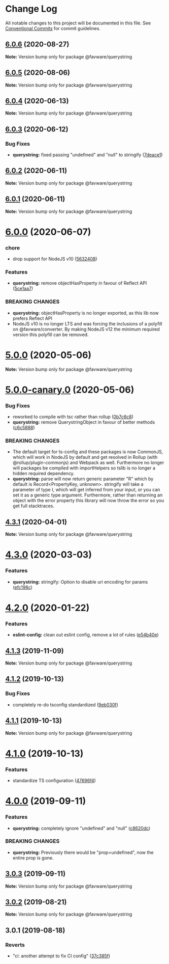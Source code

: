 # Change Log

All notable changes to this project will be documented in this file.
See [Conventional Commits](https://conventionalcommits.org) for commit guidelines.

## [6.0.6](https://github.com/favware/node-packages/compare/@favware/querystring@6.0.5...@favware/querystring@6.0.6) (2020-08-27)

**Note:** Version bump only for package @favware/querystring





## [6.0.5](https://github.com/favware/node-packages/compare/@favware/querystring@6.0.4...@favware/querystring@6.0.5) (2020-08-06)

**Note:** Version bump only for package @favware/querystring





## [6.0.4](https://github.com/favware/node-packages/compare/@favware/querystring@6.0.3...@favware/querystring@6.0.4) (2020-06-13)

**Note:** Version bump only for package @favware/querystring





## [6.0.3](https://github.com/favware/node-packages/compare/@favware/querystring@6.0.2...@favware/querystring@6.0.3) (2020-06-12)


### Bug Fixes

* **querystring:** fixed passing "undefined" and "null" to stringify ([7deace1](https://github.com/favware/node-packages/commit/7deace133c45e3dc06296f031becc98ca5db6f82))





## [6.0.2](https://github.com/favware/node-packages/compare/@favware/querystring@6.0.1...@favware/querystring@6.0.2) (2020-06-11)

**Note:** Version bump only for package @favware/querystring





## [6.0.1](https://github.com/favware/node-packages/compare/@favware/querystring@6.0.0...@favware/querystring@6.0.1) (2020-06-11)

**Note:** Version bump only for package @favware/querystring





# [6.0.0](https://github.com/favware/node-packages/compare/@favware/querystring@5.0.0...@favware/querystring@6.0.0) (2020-06-07)


### chore

* drop support for NodeJS v10 ([5632408](https://github.com/favware/node-packages/commit/56324085cb35a10eecaec28f619fae01417055a7))


### Features

* **querystring:** remove objectHasProperty in favour of Reflect API ([5ce1aa7](https://github.com/favware/node-packages/commit/5ce1aa7d604563851cf9baa6216e4fa124663c20))


### BREAKING CHANGES

* **querystring:** objectHasProperty is no longer exported, as this lib now prefers Reflect API
* NodeJS v10 is no longer LTS and was forcing the inclusions of a polyfill on
@favware/converter. By making NodeJS v12 the minimum required version this polyfill can be removed.





# [5.0.0](https://github.com/favware/node-packages/compare/@favware/querystring@5.0.0-canary.0...@favware/querystring@5.0.0) (2020-05-06)

**Note:** Version bump only for package @favware/querystring





# [5.0.0-canary.0](https://github.com/favware/node-packages/compare/@favware/querystring@4.3.1...@favware/querystring@5.0.0-canary.0) (2020-05-06)


### Bug Fixes

* reworked to compile with tsc rather than rollup ([0b7c6c8](https://github.com/favware/node-packages/commit/0b7c6c81fab75fd298eea8427bbee373d91306bb))
* **querystring:** remove QuerystringObject in favour of better methods ([c6c5888](https://github.com/favware/node-packages/commit/c6c58885ea88d9c9b1bc48dfddb1f96c3f1af0d9))


### BREAKING CHANGES

* The default target for ts-config and these packages is now CommonJS, which will
work in NodeJS by default and get resolved in Rollup (with @rollup/plugin-commonjs) and Webpack as
well. Furthermore no longer will packages be compiled with importHelpers so tslib is no longer a
hidden required dependency.
* **querystring:** parse will now return generic parameter "R" which by default is Record<PropertyKey,
unknown>. stringify will take a parameter of type I, which will get inferred from your input, or you
can set it as a generic type argument. Furthermore, rather than returning an object with the error
property this library will now throw the error so you get full stacktraces.





## [4.3.1](https://github.com/favware/node-packages/compare/@favware/querystring@4.3.0...@favware/querystring@4.3.1) (2020-04-01)

**Note:** Version bump only for package @favware/querystring

# [4.3.0](https://github.com/favware/node-packages/compare/@favware/querystring@4.2.0...@favware/querystring@4.3.0) (2020-03-03)

### Features

- **querystring:** stringify: Option to disable uri encoding for params ([efc198c](https://github.com/favware/node-packages/commit/efc198c8d0aad5fe92a45022b9a9ddcfa6f9ad98))

# [4.2.0](https://github.com/favware/node-packages/compare/@favware/querystring@4.1.3...@favware/querystring@4.2.0) (2020-01-22)

### Features

- **eslint-config:** clean out eslint config, remove a lot of rules ([e54b40e](https://github.com/favware/node-packages/commit/e54b40ea61f9eaf1221abc8c42a30b09bb5bca24))

## [4.1.3](https://github.com/favware/node-packages/compare/@favware/querystring@4.1.2...@favware/querystring@4.1.3) (2019-11-09)

**Note:** Version bump only for package @favware/querystring

## [4.1.2](https://github.com/favware/node-packages/compare/@favware/querystring@4.1.1...@favware/querystring@4.1.2) (2019-10-13)

### Bug Fixes

- completely re-do tsconfig standardized ([9eb030f](https://github.com/favware/node-packages/commit/9eb030fdf1deb75d5ae8b273d0e9c359bcb985a1))

## [4.1.1](https://github.com/favware/node-packages/compare/@favware/querystring@4.1.0...@favware/querystring@4.1.1) (2019-10-13)

**Note:** Version bump only for package @favware/querystring

# [4.1.0](https://github.com/favware/node-packages/compare/@favware/querystring@4.0.0...@favware/querystring@4.1.0) (2019-10-13)

### Features

- standardize TS configuration ([47696f4](https://github.com/favware/node-packages/commit/47696f4e1dd2632b305ff9789cdd6c473fa709ca))

# [4.0.0](https://github.com/favware/node-packages/compare/@favware/querystring@3.0.3...@favware/querystring@4.0.0) (2019-09-11)

### Features

- **querystring:** completely ignore "undefined" and "null" ([c8620dc](https://github.com/favware/node-packages/commit/c8620dc))

### BREAKING CHANGES

- **querystring:** Previously there would be "prop=undefined", now the entire prop is gone.

## [3.0.3](https://github.com/favware/node-packages/compare/@favware/querystring@3.0.2...@favware/querystring@3.0.3) (2019-09-11)

**Note:** Version bump only for package @favware/querystring

## [3.0.2](https://github.com/favware/node-packages/compare/@favware/querystring@3.0.1...@favware/querystring@3.0.2) (2019-08-21)

**Note:** Version bump only for package @favware/querystring

## 3.0.1 (2019-08-18)

### Reverts

- "ci: another attempt to fix CI config" ([37c385f](https://github.com/favware/node-packages/commit/37c385f))
